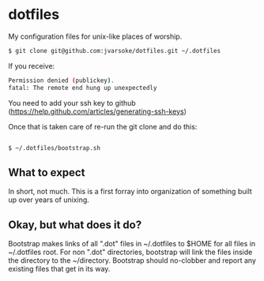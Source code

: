dotfiles
========

My configuration files for unix-like places of worship.

``` bash
$ git clone git@github.com:jvarsoke/dotfiles.git ~/.dotfiles

```
If you receive:
``` bash
Permission denied (publickey).
fatal: The remote end hung up unexpectedly
```
You need to add your ssh key to github (https://help.github.com/articles/generating-ssh-keys)

Once that is taken care of re-run the git clone and do this:
``` bash

$ ~/.dotfiles/bootstrap.sh

```

## What to expect
In short, not much.  This is a first forray into organization of something built up over years of unixing.

## Okay, but what does it do?
Bootstrap makes links of all ".dot" files in ~/.dotfiles to $HOME for all files in ~/.dotfiles root.
For non ".dot" directories, bootstrap will link the files inside the directory to the ~/directory.
Bootstrap should no-clobber and report any existing files that get in its way.
